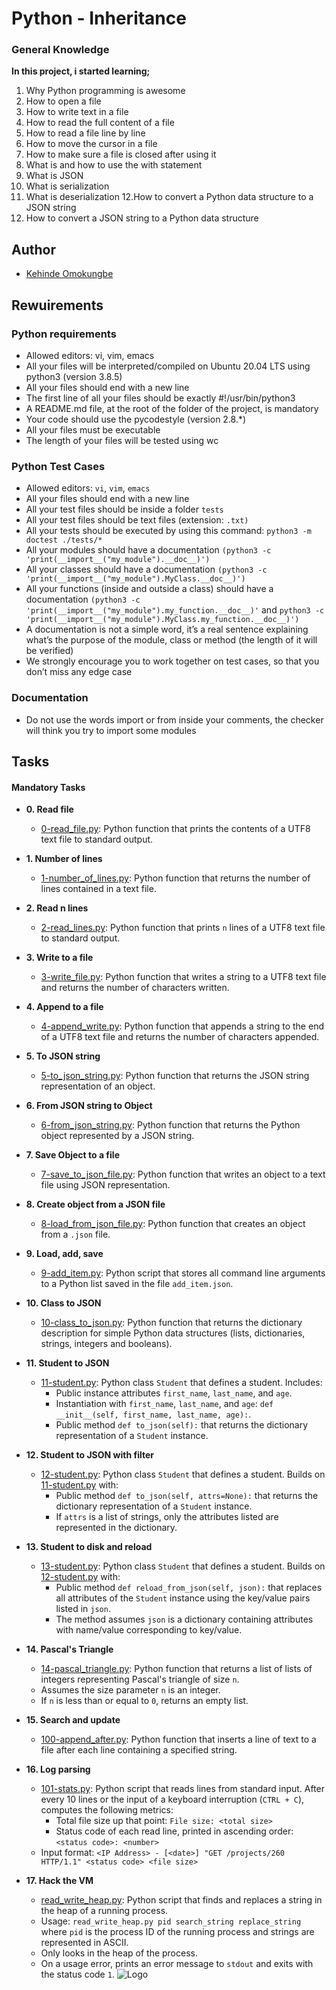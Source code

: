 # Python - Inheritance

### **General Knowledge**
**In this project, i started learning;**
1. Why Python programming is awesome
2. How to open a file
3. How to write text in a file
4. How to read the full content of a file
5. How to read a file line by line
6. How to move the cursor in a file
7. How to make sure a file is closed after using it
8. What is and how to use the with statement
9. What is JSON
10. What is serialization
11. What is deserialization
12.How to convert a Python data structure to a JSON string
13. How to convert a JSON string to a Python data structure

## Author

- [Kehinde Omokungbe](https://www.github.com/OK-CodeClinic)
## Rewuirements
### Python requirements
- Allowed editors: vi, vim, emacs
- All your files will be interpreted/compiled on Ubuntu 20.04 LTS using python3 (version 3.8.5)
- All your files should end with a new line
- The first line of all your files should be exactly #!/usr/bin/python3
- A README.md file, at the root of the folder of the project, is mandatory
- Your code should use the pycodestyle (version 2.8.*)
- All your files must be executable
- The length of your files will be tested using wc

### Python Test Cases
- Allowed editors: ```vi```, ```vim```, ```emacs```
- All your files should end with a new line
- All your test files should be inside a folder ```tests```
- All your test files should be text files (extension: ```.txt)```
- All your tests should be executed by using this command: ```python3 -m doctest ./tests/*```
- All your modules should have a documentation ```(python3 -c 'print(__import__("my_module").__doc__)')```
- All your classes should have a documentation ```(python3 -c 'print(__import__("my_module").MyClass.__doc__)')```
- All your functions (inside and outside a class) should have a documentation ```(python3 -c 'print(__import__("my_module").my_function.__doc__)'``` and ```python3 -c 'print(__import__("my_module").MyClass.my_function.__doc__)')```
- A documentation is not a simple word, it’s a real sentence explaining what’s the purpose of the module, class or method (the length of it will be verified)
- We strongly encourage you to work together on test cases, so that you don’t miss any edge case


### Documentation
- Do not use the words import or from inside your comments, the checker will think you try to import some modules
## Tasks

#### **Mandatory Tasks** 
* **0. Read file**
  * [0-read_file.py](./0-read_file.py): Python function that prints the contents of a UTF8 text
  file to standard output.

* **1. Number of lines**
  * [1-number_of_lines.py](./1-number_of_lines.py): Python function that returns the number of lines
  contained in a text file.

* **2. Read n lines**
  * [2-read_lines.py](./2-read_lines.py): Python function that prints `n` lines of a UTF8 text
  file to standard output.

* **3. Write to a file**
  * [3-write_file.py](./3-write_file.py): Python function that writes a string to a UTF8 text
  file and returns the number of characters written.

* **4. Append to a file**
  * [4-append_write.py](./4-append_write.py): Python function that appends a string to the end of a
  UTF8 text file and returns the number of characters appended.

* **5. To JSON string**
  * [5-to_json_string.py](./5-to_json_string.py): Python function that returns the JSON string
  representation of an object.

* **6. From JSON string to Object**
  * [6-from_json_string.py](./6-from_json_string.py): Python function that returns the Python object
  represented by a JSON string.

* **7. Save Object to a file**
  * [7-save_to_json_file.py](./7-save_to_json_file.py): Python function that writes an object to a text
  file using JSON representation.

* **8. Create object from a JSON file**
  * [8-load_from_json_file.py](./8-load_from_json_file.py): Python function that creates an object from a
  `.json` file.

* **9. Load, add, save**
  * [9-add_item.py](./9-add_item.py): Python script that stores all command line arguments to a
  Python list saved in the file `add_item.json`.

* **10. Class to JSON**
  * [10-class_to_json.py](./10-class_to_json.py): Python function that returns the dictionary
  description for simple Python data structures (lists, dictionaries, strings,
  integers and booleans).

* **11. Student to JSON**
  * [11-student.py](./11-student.py): Python class `Student` that defines a student. Includes:
    * Public instance attributes `first_name`, `last_name`, and `age`.
    * Instantiation with `first_name`, `last_name`, and `age`:
    `def __init__(self, first_name, last_name, age):`.
    * Public method `def to_json(self):` that returns the dictionary
    representation of a `Student` instance.

* **12. Student to JSON with filter**
  * [12-student.py](./12-student.py): Python class `Student` that defines a student. Builds on
  [11-student.py](./11-student.py) with:
    * Public method `def to_json(self, attrs=None):` that returns the
    dictionary representation of a `Student` instance.
    * If `attrs` is a list of strings, only the attributes listed are
    represented in the dictionary.

* **13. Student to disk and reload**
  * [13-student.py](./13-student.py): Python class `Student` that defines a student. Builds on
  [12-student.py](./12-student.py) with:
    * Public method `def reload_from_json(self, json):` that replaces all
    attributes of the `Student` instance using the key/value pairs listed in `json`.
    * The method assumes `json` is a dictionary containing attributes with
    name/value corresponding to key/value.

* **14. Pascal's Triangle**
  * [14-pascal_triangle.py](./14-pascal_triangle.py): Python function that returns a list of lists of
  integers representing Pascal's triangle of size `n`.
  * Assumes the size parameter `n` is an integer.
  * If `n` is less than or equal to `0`, returns an empty list.

* **15. Search and update**
  * [100-append_after.py](./100-append_after.py): Python function that inserts a line of text to a
  file after each line containing a specified string.

* **16. Log parsing**
  * [101-stats.py](./101-stats.py): Python script that reads lines from standard input. After
  every 10 lines or the input of a keyboard interruption (`CTRL + C`), computes the
  following metrics:
    * Total file size up that point: `File size: <total size>`
    * Status code of each read line, printed in ascending order:
    `<status code>: <number>`
  * Input format: `<IP Address> - [<date>] "GET /projects/260 HTTP/1.1"
  <status code> <file size>`

* **17. Hack the VM**
  * [read_write_heap.py](./read_write_heap.py): Python script that finds and replaces a string in the heap of a running process.
  * Usage: `read_write_heap.py pid search_string replace_string` where `pid` is the process ID of the running process and strings are represented in ASCII.
  * Only looks in the heap of the process.
  * On a usage error, prints an error message to `stdout` and exits with the status code `1`.
![Logo](https://i0.wp.com/aceworldpub.com.ng/wp-content/uploads/2022/03/unnamed.png?resize=880%2C528&ssl=1)
